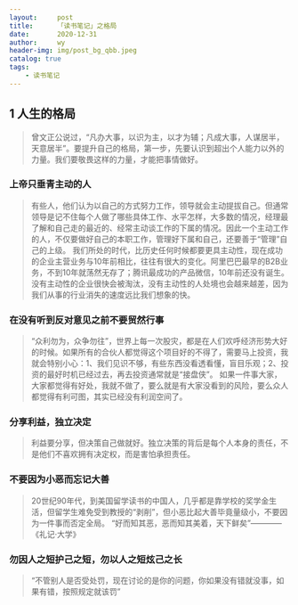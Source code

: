 ```yaml
---
layout:     post
title:      「读书笔记」之格局
date:       2020-12-31
author:     wy
header-img: img/post_bg_qbb.jpeg
catalog: true   
tags:
    - 读书笔记
---
```



## 1 人生的格局
>曾文正公说过，“凡办大事，以识为主，以才为辅；凡成大事，人谋居半，天意居半”。要提升自己的格局，第一步，先要认识到超出个人能力以外的力量。我们要敬畏这样的力量，才能把事情做好。
### 上帝只垂青主动的人
>有些人，他们认为以自己的方式努力工作，领导就会主动提拔自己。但通常领导是记不住每个人做了哪些具体工作、水平怎样，大多数的情况，经理最了解和自己走的最近的、经常主动谈工作的下属的情况。因此一个主动工作的人，不仅要做好自己的本职工作，管理好下属和自己，还要善于“管理”自己的上级。
>我们所处的时代，比历史任何时候都要更具主动性，现在成功的企业主营业务与10年前相比，往往有很大的变化。阿里巴巴最早的B2B业务，不到10年就荡然无存了；腾讯最成功的产品微信，10年前还没有诞生。没有主动性的企业很快会被淘汰，没有主动性的人处境也会越来越差，因为我们从事的行业消失的速度远比我们想象的快。
### 在没有听到反对意见之前不要贸然行事
>“众利勿为，众争勿往”，世界上每一次股灾，都是在人们欢呼经济形势大好的时候。如果所有的合伙人都觉得这个项目好的不得了，需要马上投资，我就会特别小心：1、我们见识不够，有些东西没看透看懂，盲目乐观；2、投资的最好时机已经过去，再去投资通常就是“接盘侠”。
>如果一件事大家，大家都觉得有好处，我就不做了，要么就是有大家没看到的风险，要么众人都觉得有利可图，其实已经没有利润空间了。
### 分享利益，独立决定
>利益要分享，但决策自己做就好。独立决策的背后是每个人本身的责任，不是他们不喜欢拥有决定权，而是害怕承担责任。
### 不要因为小恶而忘记大善
>20世纪90年代，到美国留学读书的中国人，几乎都是靠学校的奖学金生活，但留学生难免受到教授的“剥削”，但小恶比起大善毕竟量级小，不要因为一件事而否定全局。
>“好而知其恶，恶而知其美着，天下鲜矣”————《礼记·大学》
### 勿因人之短护己之短，勿以人之短炫己之长
>“不管别人是否受处罚，现在讨论的是你的问题，你如果没有错就没事，如果有错，按照规定就该罚”


